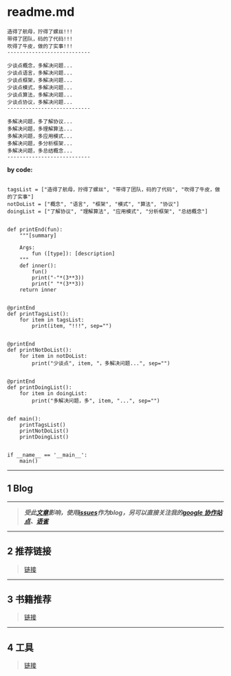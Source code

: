 #  readme.md
```
造得了航母，拧得了螺丝!!!
带得了团队，码的了代码!!!
吹得了牛皮，做的了实事!!!
---------------------------
                           
少谈点概念，多解决问题...
少谈点语言，多解决问题...
少谈点框架，多解决问题...
少谈点模式，多解决问题...
少谈点算法，多解决问题...
少谈点协议，多解决问题...
---------------------------
                           
多解决问题，多了解协议...
多解决问题，多理解算法...
多解决问题，多应用模式...
多解决问题，多分析框架...
多解决问题，多总结概念...
---------------------------
```
**by code:**
```

tagsList = ["造得了航母，拧得了螺丝", "带得了团队，码的了代码", "吹得了牛皮，做的了实事"]
notDoList = ["概念", "语言", "框架", "模式", "算法", "协议"]
doingList = ["了解协议", "理解算法", "应用模式", "分析框架", "总结概念"]


def printEnd(fun):
    """[summary]

    Args:
        fun ([type]): [description]
    """
    def inner():
        fun()
        print("-"*(3**3))
        print(" "*(3**3))
    return inner


@printEnd
def printTagsList():
    for item in tagsList:
        print(item, "!!!", sep="")


@printEnd
def printNotDoList():
    for item in notDoList:
        print("少谈点", item, "，多解决问题...", sep="")


@printEnd
def printDoingList():
    for item in doingList:
        print("多解决问题，多", item, "...", sep="")


def main():
    printTagsList()
    printNotDoList()
    printDoingList()


if __name__ == '__main__':
    main()

```


-----------------------------------------------------------------

<a name="hwy2C"></a>
## 1 Blog

---

> **_受此_**[**_文章_**](https://github.com/rainzhaojy/blogs/issues/1)**_影响，使用_**[**_issues_**](https://github.com/xiaonaoer/xiaonaoer.github.io/issues)**_作为blog，另可以直接关注我的[google 协作站点](https://big-ears-cat.jfzhai.top/)、[语雀](https://www.yuque.com/xiaonaoer)_**


---

<a name="fvcR9"></a>
## 2 推荐链接
> [链接](https://github.com/xiaonaoer/xiaonaoer.github.io/blob/master/referral_links.md)


---

<a name="YxIXb"></a>
## 3 书籍推荐
> [链接](https://github.com/xiaonaoer/xiaonaoer.github.io/blob/master/books.md)


---

<a name="9lCv2"></a>
## 4 工具
> [链接](https://github.com/xiaonaoer/xiaonaoer.github.io/blob/master/tools.md)



